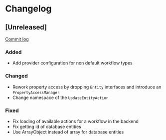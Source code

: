 # Changelog

## [Unreleased]

[Commit log](https://github.com/netzmacht/contao-worklfow/compare/2.0.0-beta1...master)


### Added

 - Add provider configuration for non default workflow types
 
### Changed

 - Rework property access by dropping `Entity` interfaces and introduce an `PropertyAccessManager`
 - Change namespace of the `UpdateEntityAction`
 
### Fixed

 - Fix loading of available actions for a workflow in the backend
 - Fix getting id of database entities 
 - Use ArrayObject instead of array for database entities
